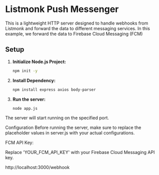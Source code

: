# Listmonk Push Messenger

This is a lightweight HTTP server designed to handle webhooks from Listmonk and forward the data to different messaging services. In this example, we forward the data to Firebase Cloud Messaging (FCM)

## Setup

1. **Initialize Node.js Project:**
   
   ```bash
   npm init -y
2. **Install Dependency:**
   
   ```bash
   npm install express axios body-parser
2. **Run the server:**
   ```bash
   node app.js

The server will start running on the specified port.

Configuration
Before running the server, make sure to replace the placeholder values in server.js with your actual configurations.

FCM API Key:

Replace 'YOUR_FCM_API_KEY' with your Firebase Cloud Messaging API key.

http://localhost:3000/webhook
